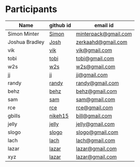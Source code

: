 # Participants

| Name             | github id                             | email id                      |
| ---------------- | ------------------------------------- | ----------------------------- |
| Simon Minter     | [Simon](https://github.com/mm7)       | minterpack@gmail.com          |
| Joshua Bradley   | [Josh](https://github.com/zerkaa)     | zerkaahd@gmail.com            |
| vik   | [vik](https://github.com/vik)     | vik@gmail.com            |
| tobi   | [tobi](https://github.com/tobi)     | tobi@gmail.com            |
| w2s   | [w2s](https://github.com/w2s)     | w2s@gmail.com            |
| jj   | [jj](https://github.com/jj)     | jj@gmail.com            |
| randy   | [randy](https://github.com/randy)     | randy@gmail.com            |
| behz   | [behz](https://github.com/behz)     | behz@gmail.com            |
| sam   | [sam](https://github.com/sam)     | sam@gmail.com            |
| rce   | [rce](https://github.com/rce)     | rce@gmail.com            |
| gbills   | [nikeh15](https://github.com/bill)     | bill@gmail.com            |
| jelly   | [jelly](https://github.com/jelly)     | jelly@gmail.com            |
| slogo   | [slogo](https://github.com/slogo)     | slogo@gmail.com            |
| lach   | [lach](https://github.com/lach)     | lach@gmail.com            |
| lazar   | [lazar](https://github.com/lazar)     | lazar@gmail.com            |
| xyz   | [lazar](https://github.com/lazar)     | lazar@gmail.com            |
